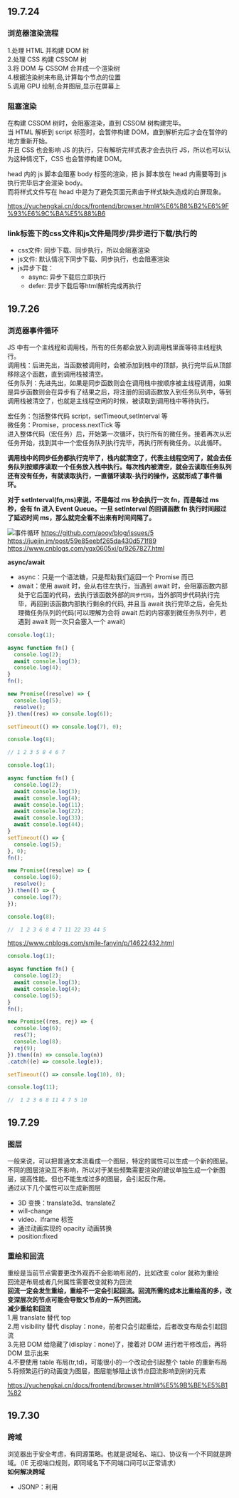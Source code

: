 ## 19.7.24

### 浏览器渲染流程

1.处理 HTML 并构建 DOM 树  
2.处理 CSS 构建 CSSOM 树  
3.将 DOM 与 CSSOM 合并成一个渲染树  
4.根据渲染树来布局,计算每个节点的位置  
5.调用 GPU 绘制,合并图层,显示在屏幕上

### 阻塞渲染

在构建 CSSOM 树时，会阻塞渲染，直到 CSSOM 树构建完毕。  
当 HTML 解析到 script 标签时，会暂停构建 DOM，直到解析完后才会在暂停的地方重新开始。  
并且 CSS 也会影响 JS 的执行，只有解析完样式表才会去执行 JS，所以也可以认为这种情况下，CSS 也会暂停构建 DOM。

head 内的 js 脚本会阻塞 body 标签的渲染，把 js 脚本放在 head 内需要等到 js 执行完毕后才会渲染 body。  
而将样式文件写在 head 中是为了避免页面元素由于样式缺失造成的白屏现象。

https://yuchengkai.cn/docs/frontend/browser.html#%E6%B8%B2%E6%9F%93%E6%9C%BA%E5%88%B6

### link标签下的css文件和js文件是同步/异步进行下载/执行的
- css文件: 同步下载、同步执行，所以会阻塞渲染
- js文件: 默认情况下同步下载、同步执行，也会阻塞渲染
- js异步下载：
  - async: 异步下载后立即执行
  - defer: 异步下载后等html解析完成再执行

## 19.7.26

### 浏览器事件循环

JS 中有一个主线程和调用栈，所有的任务都会放入到调用栈里面等待主线程执行。  
调用栈：后进先出，当函数被调用时，会被添加到栈中的顶部，执行完毕后从顶部移除这个函数，直到调用栈被清空。  
任务队列：先进先出，如果是同步函数则会在调用栈中按顺序被主线程调用，如果是异步函数则会在异步有了结果之后，将注册的回调函数放入到任务队列中，等到调用栈被清空了，也就是主线程空闲的时候，被读取到调用栈中等待执行。

宏任务：包括整体代码 script，setTimeout,setInterval 等  
微任务：Promise，process.nextTick 等  
进入整体代码（宏任务）后，开始第一次循环，执行所有的微任务。接着再次从宏任务开始，找到其中一个宏任务队列执行完毕，再执行所有微任务。以此循环。

**调用栈中的同步任务都执行完毕了，栈内就清空了，代表主线程空闲了，就会去任务队列按顺序读取一个任务放入栈中执行。每次栈内被清空，就会去读取任务队列还有没有任务，有就读取执行，一直循环读取-执行的操作，这就形成了事件循环。**

**对于 setInterval(fn,ms)来说，不是每过 ms 秒会执行一次 fn，而是每过 ms 秒，会有 fn 进入 Event Queue。一旦 setInterval 的回调函数 fn 执行时间超过了延迟时间 ms，那么就完全看不出来有时间间隔了。**

![事件循环](https://p1-jj.byteimg.com/tos-cn-i-t2oaga2asx/gold-user-assets/2017/11/21/15fdcea13361a1ec~tplv-t2oaga2asx-zoom-in-crop-mark:1304:0:0:0.awebp)
https://github.com/aooy/blog/issues/5  
https://juejin.im/post/59e85eebf265da430d571f89  
https://www.cnblogs.com/yqx0605xi/p/9267827.html

**async/await**

- async：只是一个语法糖，只是帮助我们返回一个 Promise 而已
- await：使用 await 时，会从右往左执行，当遇到 await 时，会阻塞函数内部处于它后面的代码，去执行该函数外部的`同步代码`，当外部同步代码执行完毕，再回到该函数内部执行剩余的代码, 并且当 await 执行完毕之后，会先处理微任务队列的代码(可以理解为会将 await 后的内容塞到微任务队列中，若遇到 await 则一次只会塞入一个 await)

```javascript
console.log(1);

async function fn() {
  console.log(2);
  await console.log(3);
  console.log(4);
}
fn();

new Promise((resolve) => {
  console.log(5);
  resolve();
}).then((res) => console.log(6));

setTimeout(() => console.log(7), 0);

console.log(8);

// 1 2 3 5 8 4 6 7
```

```javascript
console.log(1);

async function fn() {
  console.log(2);
  await console.log(3);
  await console.log(4);
  await console.log(11);
  await console.log(22);
  await console.log(33);
  await console.log(44);
}
setTimeout(() => {
  console.log(5);
}, 0);
fn();

new Promise((resolve) => {
  console.log(6);
  resolve();
}).then(() => {
  console.log(7);
});

console.log(8);

//  1 2 3 6 8 4 7 11 22 33 44 5
```

https://www.cnblogs.com/smile-fanyin/p/14622432.html

```javascript
console.log(1);

async function fn() {
  console.log(2);
  await console.log(3);
  await console.log(4);
  console.log(5);
}
fn();

new Promise((res, rej) => {
  console.log(6);
  res(7);
  console.log(8);
  rej(9);
}).then((n) => console.log(n))
.catch((e) => console.log(e));

setTimeout(() => console.log(10), 0);

console.log(11);

//  1 2 3 6 8 11 4 7 5 10
```
## 19.7.29

### 图层

一般来说，可以把普通文本流看成一个图层，特定的属性可以生成一个新的图层。不同的图层渲染互不影响，所以对于某些频繁需要渲染的建议单独生成一个新图层，提高性能。但也不能生成过多的图层，会引起反作用。  
通过以下几个属性可以生成新图层

- 3D 变换：translate3d、translateZ
- will-change
- video、iframe 标签
- 通过动画实现的 opacity 动画转换
- position:fixed

### 重绘和回流

重绘是当前节点需要更改外观而不会影响布局的，比如改变 color 就称为重绘  
回流是布局或者几何属性需要改变就称为回流  
**回流一定会发生重绘，重绘不一定会引起回流。回流所需的成本比重绘高的多，改变深层次的节点可能会导致父节点的一系列回流。**  
**减少重绘和回流**  
1.用 translate 替代 top  
2.用 visibility 替代 display：none，前者只会引起重绘，后者改变布局会引起回流  
3.先把 DOM 给隐藏了(display：none)了，接着对 DOM 进行若干修改后，再将 DOM 显示出来  
4.不要使用 table 布局(tr,td)，可能很小的一个改动会引起整个 table 的重新布局  
5.将频繁运行的动画变为图层，图层能够阻止该节点回流影响到别的元素

https://yuchengkai.cn/docs/frontend/browser.html#%E5%9B%BE%E5%B1%82

## 19.7.30

### 跨域

浏览器出于安全考虑，有同源策略。也就是说域名、端口、协议有一个不同就是跨域。（IE 无视端口规则，即同域名下不同端口间可以正常请求）  
**如何解决跨域**

- JSONP：利用<script>标签没有跨域限制的漏洞。通过<script>标签指向一个需要访问的地址并提供一个回调函数来接收数据。  
  JSONP 只限于 get 请求
- CORS:服务端设置 Access-Control-Allow-Origin 就可以开启 CORS。该属性表示哪些域名可以访问资源，如果设置通配符则表示所有网站都可以访问资源。
- document.domain:该方法只能应用于二级域名相同的情况下，比如 id.qq.com 和 game.qq.com 适用该方法。  
  只需要给页面添加 document.domain = 'qq.com'表示二级域名都相同就可以实现跨域。
- postMessage:常用于获取嵌入页面中的第三方页面数据，一个页面发送消息，另一个页面判断来源，并接收消息。

https://yuchengkai.cn/docs/frontend/browser.html#%E8%B7%A8%E5%9F%9F

## 19.8.1

### new 的过程

1.新生成一个对象  
2.链接到原型  
3.绑定 this  
4.返回新对象

- 以构造器的 prototype 属性为原型，创建新对象；
- 将 this(也就是上一句中的新对象)和调用参数传给构造器，执行；
- 如果构造器没有手动返回对象，则返回第一步创建的新对象，如果有，则舍弃掉第一步创建的新对象，返回手动 return 的对象。

```javascript
// 构造器函数
let Parent = function (name, age) {
  this.name = name;
  this.age = age;
};
Parent.prototype.sayName = function () {
  console.log(this.name);
};
//自己定义的new方法
let newMethod = function (Parent, ...rest) {
  // 1.以构造器的prototype属性为原型，创建新对象；
  let child = Object.create(Parent.prototype);
  // 2.将this和调用参数传给构造器执行
  let result = Parent.apply(child, rest);
  // 3.如果构造器没有手动返回对象，则返回第一步的对象
  return typeof result === "object" ? result : child;
};
//创建实例，将构造函数Parent与形参作为参数传入
const child = newMethod(Parent, "echo", 26);
child.sayName(); //'echo';

//最后检验，与使用new的效果相同
child instanceof Parent; //true
child.hasOwnProperty("name"); //true
child.hasOwnProperty("age"); //true
child.hasOwnProperty("sayName"); //false
```

### 原型链

![原型链](https://camo.githubusercontent.com/8c32afe801835586c6ee59ef570fe2b322eadd6e/68747470733a2f2f79636b2d313235343236333432322e636f732e61702d7368616e676861692e6d7971636c6f75642e636f6d2f626c6f672f323031392d30362d30312d3033333932352e706e67)

```javascript
// function(){} 为构造函数
const fn = function () {};
//  prototype 指向原型（一个对象） {constructor: ƒ}
fn.prototype;
//  constructor  指向原型的构造函数
fn.prototype.constructor === fn;
//  __proto__  指向创建该对象的构造函数的原型  即Function.prototype
fn.__proto__ === Function.prototype;
//  访问创建fn的构造函数 即Function(){}
fn.__proto__.constructor === Function;

// 创建一个对象
const obj = { a: 1 };
// 对象由Object(){}创建
obj.constructor === Object;
//  对象没有prototype属性
obj.prototype === undefined;
// __proto__ 指向创建该对象的构造函数的原型 即Object.prototype
obj.__proto__ === Object.prototype;
```

每一个函数都有`prototype`属性，该属性指向原型。除了 Function.prototype.bind()，通过 bind 方法生成的函数没有`prototype`属性。  
每一个对象都有`__proto__`属性，指向创建该对象的构造函数的原型。  
`Function.prototype`和`Object.prototype`是两个特殊的对象，他们由引擎来创建。  
函数的`prototype`是一个对象，也就是原型。  
对象的`__proto__`指向原型，`__proto__`将对象和原型连接起来组成了原型链。

#### Function.proto === Function.prototype

所有对象都可以通过原型链最终找到`Object.prototype`，虽然`Object.prototype`也是一个对象，但是这个对象不是`Object`创建的，而是引擎自己创建的`Object.prototype`。  
**所以可以这么说，所有实例都是对象，但是对象不一定都是实例。**  
`Function.prototype`这个对象其实是个函数，这个函数也是引擎自己创建的。  
首先引擎创建了`Object.prototype`，接着创建`Function.prototype`,并且用`__proto__`将两者连接起来。  
**所以得出结论，不是所有函数都是`new Function()`产生的。**  
有了`Function.prototype`后才有了`function Function(){}`，然后其他的构造函数都是`Function()`生成的。  
由于其他构造函数都可以通过原型链找到`Function.prototype`，并且`function Function()`本质也是函数，为了不产生混乱就将`function Function()`的`__proto__`联系到`Function.prototype`上。

```javascript
function foo() {
  //  设置私有属性 此时将foo视为普通对象 通过foo.a()访问
  foo.a = function () {
    console.log(1);
  };
  this.a = function () {
    console.log(2);
  };
}
//  通过prototype绑定的属性为公有属性 此时可将foo视为class 可通实例.a()进行访问
foo.prototype.a = function () {
  console.log(3);
};
Function.prototype.a = function () {
  console.log(4);
};

//  此时调用静态方法
foo.a(); //  此时未实例化 函数也没执行 foo.a是在函数体内执行 此时找不到foo.a只能去原型链找
const obj = new foo(); //  建立原型链
//  此时有两个a方法 一个内部方法 一个外部公有方法 优先调用内部方法
obj.a();
//  此时foo函数内部属性已初始化 函数内部的静态方法覆盖原静态方法
foo.a();

//  4 2 1
```

#### 箭头函数没有原型链
```javascript
const A = () => ({})
console.log(new A())  // Uncaught TypeError: A is not a constructor

const B = function() { return {}}
console.log(new B())  //  {}
```
https://github.com/KieSun/Dream/issues/2

## 19.8.5

### 安全

#### XSS

XSS 通过修改 HTML 节点或者执行 JS 代码来攻击网站。  
通常的防御手段是转义输入的内容，对引号、尖括号、斜杠进行转义。  
例如通过 URL 获取某些参数

```html
<!-- http://www.domain.com?name=<script>alert(1)</script> -->
<div>{{name}}</div>
```

#### CSRF

CSRF 就是利用用户的登录状态发起恶意请求。  
如果是 Get 请求则可以在 img 标签中设置图片地址为对应接口，如果是 Post 请求则需要用表单来提交接口。  
**如何防御**  
1.Get 请求不对数据进行修改。  
2.Cookie 设置`SameSite`属性，使 Cookie 不随着跨域请求发送。  
3.阻止第三方网站请求接口。  
4.请求时附带验证信息，如 token。  
5.验证 Referer。浏览器发送请求时会带上 Referer，通过验证 Referer 判断请求是否是第三方网站发起的。

#### CSP

CSP 本质上是建立白名单，规定浏览器只能执行特定来源的代码。  
通常可以在 HTTP Header（请求头）或者 HTML 的 meta 标签中设置`Content-Security-Policy`（只允许加载本站资源/只加载 HTTPS 协议图片/允许加载任何来源框架）来开启 CSP。

https://yuchengkai.cn/docs/frontend/safety.html#xss

### H5 新特性

1.video/radio  
2.canvas  
3.webSocket  
4.webWorker js 多线程  
5.语义化标签如 header、footer、nav 等  
6.新增了很多表单属性如 min 和 max、autofocus、placehoder 等  
7.sessionStorage 短期存储浏览器关闭就删除;localStorage 长期数据存储，与 cookie 相比 cookie 大小只有 4kb 左右，而 localStorage 有 5Mb。

### 继承

使用 call 或 apply 借用其他构造函数的成员。

```javascript
//  父类
function Person(name) {
  this.name = name;
  this.attr = ["小黄", "小白"];
  this.print = () => {
    console.log(this.name);
  };
}
//  子类
function Student(name) {
  Person.call(this, name);
}

const a = new Person("A");
a.print(); // A
const b = new Student("B");
b.print(); // B
b.attr.push("小黑");
console.log(b.attr); // ["小黄", "小白", "小黑"]
console.log(a.attr); // ["小黄", "小白"]
```

https://www.jianshu.com/p/b76ddb68df0e

### 深拷贝浅拷贝

```javascript
//  浅拷贝
const a = { a: 1, b: 2, c: 3 };
const b = a;
b.d = 4;
console.log(b); //  {a: 1, b: 2, c: 3, d: 4}
console.log(a); //  {a: 1, b: 2, c: 3, d: 4}

//  深拷贝
function clone(num) {
  let newNum;
  if (num instanceof Array) {
    newNum = [];
    num.map((e, index) => (newNum[index] = clone(num[index])));
    return newNum;
  } else if (num instanceof Object) {
    newNum = {};
    for (let i in num) {
      newNum[i] = clone(num[i]);
    }
    return newNum;
  } else {
    return num;
  }
}
const c = clone(a);
c.e = 5;
console.log(c); //  {a: 1, b: 2, c: 3, d: 4, e: 5}
console.log(a); //  {a: 1, b: 2, c: 3, d: 4}
```

### super()

说明：`super`是 es6 新增的语法糖 用于访问父类。  
功能：在构造函数中调用`super`相当于把父类的`construcrtor`给执行了，并且将`this`指向指定为子类。`super`中传递的参数相当于给父类的`constructor`传递参数。  
注意事项：如果定义了`class`但是没有写`construcrtor`方法，那么编译器会自动加入`construcrtor`，并且在其中调用`super`方法。如果使用`extends`继承父类后写了`construcrtor`方法但是没有调用`super`，则子类拿不到`this`对象，并且会抛出异常。  
https://es6.ruanyifeng.com/#docs/class-extends  
https://www.jianshu.com/p/2a5a7352f4e5

### 图片懒加载实现原理

可视区域：`document.documentElement.clientHeight`  
滚动距离：`document.documentElement.scrollTop`  
元素距离页面顶部的距离：`e.offsetTop`  
判断元素加载条件：**可视区域 + 滚动距离 > 元素距离页面顶部距离**  
[[具体实现](https://github.com/Elderkly/Lazyload/blob/master/index.html)]  
![Lazyload](https://picb.zhimg.com/80/v2-af1ab0c5f34e468e8647135c1f9f51e4_720w.jpg)  
https://zhuanlan.zhihu.com/p/55311726

### 正则

```javascript
/**
    pattern：正则表达式
    flags:标识(修饰符)
        标识主要包括：
        1. i 忽略大小写匹配
        2. m 多行匹配，即在到达一行文本末尾时还会继续寻常下一行中是否与正则匹配的项
        3. g 全局匹配 模式应用于所有字符串，而非在找到第一个匹配项时停止
*/
const reg = /pattern/flags                  //  字面量创建
const reg2 = new RegExp(pattren, flags)     //  实例创建 可进行字符串拼接
```

正则截取`id`后的内容  
`'id:123123'.match(/id(\W*)/)[1]`或`new RegExp('id(\\S*)').exec('id:123123')[1]`

## 常用数组操作 API

| 序号 |      API      | 描述                                                                                                                                                                     |     返回值     | 是否改变原数组 |
| :--: | :-----------: | :----------------------------------------------------------------------------------------------------------------------------------------------------------------------- | :------------: | :------------: |
|  1   |    push()     | 在最后插入一个或多个数据                                                                                                                                                 |    数组长度    |      改变      |
|  2   |   unshift()   | 在头部插入一个或多个数据                                                                                                                                                 |    数组长度    |      改变      |
|  3   |     pop()     | 弹出最后一个数据                                                                                                                                                         |   删除的数据   |      改变      |
|  4   |    shift()    | 弹出第一个数据                                                                                                                                                           |   删除的数据   |      改变      |
|  5   |   reverse()   | 逆置数据                                                                                                                                                                 |      数组      |      改变      |
|  6   |    join()     | 将数组转为字符串                                                                                                                                                         |     字符串     |     不改变     |
|  7   |    slice()    | 截取指定位置的数组                                                                                                                                                       |    截取内容    |     不改变     |
|  8   |   concat()    | 合并数组                                                                                                                                                                 |    合并内容    |     不改变     |
|  9   |    sort()     | 排序                                                                                                                                                                     |    排序结果    |      改变      |
|  10  |   splice()    | 删除指定位置，并替换                                                                                                                                                     |  删除后的数组  |      改变      |
|  11  | lastIndexOf() | 反向查询数据的索引                                                                                                                                                       |      索引      |     不改变     |
|  12  |   filter()    | 筛选符合回调函数的数据                                                                                                                                                   |      数组      |     不改变     |
|  13  |    every()    | 判断数组元素是否符合回调函数条件，全部元素都满足则返回 true                                                                                                              |    boolean     |     不改变     |
|  14  |    some()     | 对标 every(),只要有一个元素符合条件则返回 true                                                                                                                           |    boolean     |     不改变     |
|  15  |   reduce()    | reduce() 可同时将前面数组项遍历产生的结果与当前遍历项进行运算,接收两个参数，第一个为回调函数，第二个为初值，若指定了初值则从第一个元素开始遍历，否则从第二个元素开始遍历 | 自定义返回类型 |     不改变     |
|  16  | reduceRight() | 同 reduce()不过从右往左遍历                                                                                                                                              | 自定义返回类型 |     不改变     |

https://blog.csdn.net/BBBBobo/article/details/121869585  
https://blog.csdn.net/qq_38970408/article/details/121018660

## 截取一个数字的百位、十位、个位

- 力扣 1281  
  `Array.from(String(n), Number)`

**https://blog.csdn.net/yangaoyuan1999/article/details/119993661**

## Set、Map、WeakSet 和 WeakMap 的区别？

|    Api    | 特点                                                                                     | 属性               | 方法                                                                           |
| :-------: | :--------------------------------------------------------------------------------------- | :----------------- | :----------------------------------------------------------------------------- |
| Set(集合) | 成员唯一、有序不重复、可遍历，类似`Array`                                                | `size`类似`length` | `add`、`delete`、`has`、`clear`、`keys`、`values`、`entries`、`forEach`        |
|  WeakSet  | 只能存放对象引用，不能存放值，不可遍历，存放的对象为弱引用，即不计入引用计数，会被回收掉 |                    | 同 Set 但没有遍历的 Api                                                        |
| Map(字典) | 类似`Set`但以`[key,value]`来存储，有序不重复、可遍历                                     | `size`             | `get`、`set`、`has`、`delete`、`clear`、`keys`、`values`、`entries`、`forEach` |
|  WeakMap  | 类似`WeakSet`但只接受对象作为键名，有序不重复、不可遍历                                  |                    | 同 Map 但没有遍历的 Api                                                        |

**https://github.com/sisterAn/blog/issues/24**

## 上传图片

传了 formData 就不用制定 Content-Type 了。  
**https://zhuanlan.zhihu.com/p/34291688**

## sort

> 如果 compareFunction(a, b) 小于 0 ，那么 a 会被排列到 b 之前；  
> 如果 compareFunction(a, b) 等于 0 ， a 和 b 的相对位置不变。备注： ECMAScript 标准并不保证这一行为，而且也不是所有浏览器都会遵守（例如 Mozilla 在 2003 年之前的版本）；  
> 如果 compareFunction(a, b) 大于 0 ， b 会被排列到 a 之前。  
> compareFunction(a, b) 必须总是对相同的输入返回相同的比较结果，否则排序的结果将是不确定的。

**!!!!!sort 若不传参数则默认按首位进行排序，若想得到升序最好传入函数!!!!!!!**

```JavaScript
// eg.(1)
[-1,-2,-3,1,2,4].sort() // [-1,-2,-3,1,2,4]
[-1,-2,-3,1,2,4].sort((a,b) => a - b)  //  [-3,-2,-1,1,2,4]

//  eg.(2)
[10,1,2,7,6,1,5].sort() // [1,1,10,2,5,6,7]
[10,1,2,7,6,1,5].sort((a,b) => a - b) // [1,1,2,5,6,7,10]
```

**注意 a 一般指向数组后一项并不是前一项**
**https://developer.mozilla.org/zh-CN/docs/Web/JavaScript/Reference/Global_Objects/Array/sort**

## 创建二维数组

```javascript
Array.from(new Array(length), () => new Array(length).fill(false));
```

## react 图片上传

```javascript
<div
  className="border-2 h-12 border-dotted cursor-pointer flex justify-center items-center text-white border-[#8692AF] text-base"
  onDragEnter={onDragEnter}
  onDragLeave={onDragLeave}
  onDragOver={onDragOver}
  onDrop={onDrop}
></div>;

const onDragEnter = (e: any) => {
  console.log("onDragEnter");
  e.preventDefault();
};

const onDragOver = (e: any) => e.preventDefault();

const onDragLeave = (e: any) => {
  console.log("onDragLeave");
  e.preventDefault();
};
const onDrop = (e: any) => {
  e.preventDefault();
  console.log(e.dataTransfer?.files?.[0]);
};
```

## 性能优化

**https://juejin.cn/post/6949896020788690958**

## Date

```JavaScript
//  获取某一天的23.59.59
new Date(time).setHours(23,59,59)
```

## Array.from

对一个类似数组或可迭代对象创建一个新的，浅拷贝的数组实例。

```javascript
console.log(Array.from("foo"));
// expected output: Array ["f", "o", "o"]

console.log(Array.from([1, 2, 3], (x) => x + x));
// expected output: Array [2, 4, 6]

console.log(Array.from(new Array(3), (x) => new Array(2)));
//  Array 3 x 2
```

## js 生成二维数组

```javascript
Array.from(new Array(3), (x) => new Array(2));

new Array(3).fill().map((x) => new Array(2));
```

## js 赋值顺序

一开始`从左往右`寻找未声明的变量或者报错信息，若没有这个变量则赋值 undefined，之后`从右往左`进行赋值。

```javascript
var a = { x: 1, y: { z: 2 } };
var b = a;
a.n.e = a.x = { n: 1 }; // => 报错 一开始从左往右a.n被赋值为undefined，而undefined没有e属性所以报错

var a = { x: 1, y: { z: 2 } };
var b = a;
c = a.y.zz = a.d = { n: 2 };
c; // {n:2}
a; // {x:1,y:{z:2,zz:{n:2}},d:{n:2}}

var a = { x: 1, y: { z: 2 } };
var b = a;
b.n = 3;
b; // { x: 1, y: { z: 2 }, n: 3 }
a; // { x: 1, y: { z: 2 }, n: 3 }

var a = { x: 1, y: { z: 2 } };
var b = a;
a.y.xxxx = a.y.zz = a.y = a.d = { n: 2 };
a; // {x: 1, d: { n: 2 }, y: { n: 2 }}
```

**若一行赋值语句中，同时出现父级和子级，则子级赋值默认无效。如`a.y = a.y.zz`，此时无论`a.y`在左边还是右边，赋值`a.y`的时候都会覆盖掉子级的赋值**

**对于共用一条赋值语句的情况，若需要用到前置变量，则尽量将当前语句放到右边**

```javascript
const used = new Array(y).fill().map((z) => new Array(x).fill(0)),
  x = 2,
  y = 3; //  报错: y is not defined

//  正确用法
const x = 2,
  y = 3,
  used = new Array(y).fill().map((z) => new Array(x).fill(0));
```

**https://www.csdn.net/tags/MtTaggwsNjI1NzUtYmxvZwO0O0OO0O0O.html**

## Object.assign 会改变第一个对象

将后面的对象合并到第一个对象中，如果要创建新数组则第一个参数传一个空对象。

```javascript
var a = { a: 1 },
  b = { b: 2 };
var c = Object.assign(a, b);

console.log(c); // {a:1,b:2}
console.log(a); // {a:1,b:2}

var d = { d: 1 },
  e = { e: 2 };
var f = Object.assign({}, d, e);

console.log(f); // {d:1, e:2}
console.log(d); // {d:1}
```

## Input 相关

### Input 加入前缀后缀

用 div 包裹，前缀和后缀用 div 显示，input 在中间。

### Input 宽度随输入内容变化

**https://daotin.netlify.app/winm4g.html#%E6%96%B9%E6%B3%95**

### Fetch 中断请求

**https://github.com/cheungseol/cheungseol.github.io/issues/22**

```javascript
//  在被Promise包围着的Fetch函数中
const FetchFn = async <T>({
  type = 'GET', url, body, isExtraUrl, headers = null, compileBody = true, demandToken,
}: Props) => {
  const fetchController = new AbortController();
  const p = new Promise<T>((resolve, reject) => {
    const requestUrl = isExtraUrl ? url : `${APIURL}${url}`;
    fetch(requestUrl, {
      //  给fetch绑定signal
      signal: fetchController.signal,
      ...
  });
  //  给Promise绑定controller属性
  Object.setPrototypeOf(p, Object.assign(Object.getPrototypeOf(p), { controller: fetchController }));
  return p;
};

//  使用
useEffect(() => {
    const f:any = Fetch({url: `/ln/invoices/${id}`})
    .then(res => {
        console.log(res)
    })
    .catch(e => {
        console.log(e)
    })
    return () => f.controller.abort()
}, [id])
```

## js 中 map()方法是否改变原数组

当数组元素是基本数据类型时，map()方法不会改变原数组；当数组元素是引用类型时，map()方法会改变原数组。  
**https://www.jianshu.com/p/d709fe2be814**

## 解决 js 中小数点太多显示科学计数法的问题

```javascript
new BigNumber(e.fixedSats).div(Math.pow(10, 8)).toFixed();
```

## 字符串比较的 BUG

```javascript
99 > 100; // false
"99" > "100"; // true
```

## 箭头函数不绑定 Arguments 对象

**https://developer.mozilla.org/zh-CN/docs/Web/JavaScript/Reference/Functions/Arrow_functions**

## 临时死区

JavaScript 中的“临时死区”（Temporal Dead Zone，简称 TDZ）是指在代码块中使用 let 或 const 声明变量时，从该声明语句开始直到变量实际被赋值之前的这段时间内，该变量是无法被访问的。

```typescript
//  原代码
const { content }: any =
  (await Fetch({
    url: "/invoices/sendcoins",
    type: "POST",
    body: {
      addr: address,
      memo: address,
      amount,
    },
  })
  (await check2FA(codeFA, content))) &&
  sendCoinByLightning(sendAddress, content, amount, memo); // 报错:Block-scoped variable 'content' used before its declaration.

//  修复
const { content }: any =
  (await Fetch({
    url: "/invoices/sendcoins",
    type: "POST",
    body: {
      addr: address,
      memo: address,
      amount,
    },
  });
  (await check2FA(codeFA, content))) &&
  sendCoinByLightning(sendAddress, content, amount, memo);
```

### 解读

因为 `await Fetch()` 是异步操作，在声明 `content` 变量时，`Fetch` 操作还未完成。

不加入 `;` 会报错是因为 JavaScript 解析器会认为内容还在继续，导致找不到 `content` 变量。

加入 `;` 后，JavaScript 解析器会断定声明结束，`content` 变量等异步操作完成后再使用。

详细解释：

不加入 `;`：

```typescript
const { content }: any = await Fetch({...})
(await check2FA(codeFA, content)) && sendCoinByLightning(...)
```

这时，JavaScript 解析器会把这两个语句认为是一个语句块，认为 `content` 已经声明好了。

但实际上，`await Fetch()` 是异步操作，等异步操作完成后 `content` 才有值，所以会报错找不到 `content`。

加入 `;` 后：

```typescript
const { content }: any = await Fetch({...});
(await check2FA(codeFA, content)) && sendCoinByLightning(...)
```

这时，JavaScript 解析器会把这两个视为两个独立的语句：

1. 声明 `content` 变量
2. 执行 `check2FA` 和 `sendCoinByLightning`

由于 `;` 表示声明结束，所以解析器知道 `content` 还未有值，等异步操作完成后才使用，这样就不会报错。

总的来说，加入 `;` 可以告知解析器 `content` 声明已结束，等异步操作完成后再使用。不加入 `;` 会导致解析器认为 `content` 已有值，进而报错。

## ??与||

```javascript
var a = "" || "error"; // ===> "error"
var b = "" ?? "error"; // ===> ""
```

`??` 检查的是`null/undefined`,""不是这两个值所以返回""。  
`||` 检查的是`truthy/falsy`,""属于 falsy 所以检查下一个值。

## 实现类似Vue的MVVM模式
```javascript
/**
 * Implement a response model similar to MVVM (Model-View-ViewModel) pattern.
 * Model: reactive
 * ViewModel: computed
 * View: console.log
*/

//  确保value初始化时能拿到正确的value以及确保deps不会重复写入副作用函数
let currentEffect = null;

//  计算属性
function computed(getter) {
    let value;
    let needsUpdate = true;

    const effect = () => {
        value = getter();
        needsUpdate = false;
    };

    return {
        get value() {
            if (needsUpdate) {
                currentEffect = effect;
                effect();
                currentEffect = null;
            }
            return value;
        }
    };
}

//  Model
function reactive(target) {
    //  存放每个计算属性出现变更时需要执行的副作用函数
    const deps = {};

    const getDep = (prop) => {
        if (!deps[prop]) {
            deps[prop] = [];
        }
        return deps[prop];
    };

    return new Proxy(target, {
        get(obj, prop) {
            //  只有计算属性初始化时才需要绑定副作用函数
            if (currentEffect) {
                getDep(prop).push(currentEffect);
            }
            return obj[prop];
        },
        set(obj, prop, value) {
            obj[prop] = value;
            //  计算属性出现变更 执行所有绑定的副作用函数
            getDep(prop).forEach(effect => effect());
            return true;
        }
    });
}

const node = reactive({ leftChildren: 1 });
console.log(node.leftChildren, node.rightChildren); // 1 undefined

const children = computed(() => node.leftChildren + (parseInt(node.rightChildren) || 0));
console.log(children.value); // 1

node.leftChildren = 10;
console.log(children.value); // 10

node.rightChildren = 2;
console.log(children.value); // 12

const children2 = computed(() => node.leftChildren * 2);
console.log(children2.value)    // 20

node.leftChildren = 15;
console.log(children.value, children2.value)        //  17 30

node.rightChildren = 5;
console.log(children.value, children2.value)    //  20 30
```


## JavaScript编译原理

### 1.解析
JavaScript引擎会对源代码进行解析，将其转换为抽象语法树（Abstract Syntax Tree, AST）。
- 词法分析: 将源代码转换为一系列的标记（Tokens）。标记是语言的最小单位，如关键字、变量名、操作符等。
- 语法分析: 使用标记生成抽象语法树（AST）

#### AST示例
```javascript
function add(a, b) {
  return a + b;
}

let result = add(2, 3);
console.log(result);
```
对应的AST树
```scss
Program
 ├── FunctionDeclaration (add)
 │   ├── Identifier (a)
 │   ├── Identifier (b)
 │   └── BlockStatement
 │       └── ReturnStatement
 │           └── BinaryExpression (+)
 │               ├── Identifier (a)
 │               └── Identifier (b)
 ├── VariableDeclaration (result)
 │   └── VariableDeclarator
 │       ├── Identifier (result)
 │       └── CallExpression (add(2, 3))
 │           ├── Identifier (add)
 │           ├── Literal (2)
 │           └── Literal (3)
 └── ExpressionStatement (console.log(result))
     └── CallExpression
         ├── MemberExpression (console.log)
         │   ├── Identifier (console)
         │   └── Identifier (log)
         └── Identifier (result)
```

### 2.编译
JavaScript引擎会对AST进行编译，生成中间代码或字节码。
- 字节码生成: 将AST转换为中间表示，然后进一步转换为字节码(字节码是一种低级别的、与机器无关的代码，可以被虚拟机执行)。
- 优化: 在生成字节码的过程中，JavaScript引擎会对代码进行各种优化，以提高执行效率。这些优化可能包括内联函数、消除死代码、常量折叠等。

### 3.执行
最终的字节码由JavaScript引擎的解释器或即时编译器（JIT Compiler）执行。
- 解释器: 直接执行字节码，每次执行都需要重新解释字节码。这种方式启动快，但运行速度较慢。
- 即时编译器（JIT Compiler）: 在运行时将热点代码（Hot Code，即执行频率高的代码）编译为机器码，这种方式启动较慢，但运行速度快。JIT编译器会在执行过程中不断收集代码的运行信息，进行动态优化。


## 作用域
### 查找操作
- LHS: 目的是找到变量容器本身，以便可以对其赋值。例如，在赋值操作的左侧，或作为函数参数传递的变量名。
  - 查找失败：自动隐式 地创建一个全局变量(非严格模式下)，或者抛出 `ReferenceError` 异常(严格模式下)
- RHS: 目的是找到变量的值，即访问或使用变量。例如，在赋值操作的右侧，或在表达式中使用变量时。
  - 不成功的 RHS 引用会导致抛出 `ReferenceError` 异常 

```javascript
function foo(a) { 
  var b = a;
  return a + b; 
}
var c = foo( 2 );

//  LHS: var c、a = 2、 var b
//  RHS: foo(2)、b = a、return a + b(两次、一次找a一次找b)
```

### 作用域嵌套
当一个块或函数嵌套在另一个块或函数中时，就发生了作用域的嵌套。因此，在当前作用域中无法找到某个变量时，引擎就会在外层嵌套的作用域中继续查找，直到找到该变量，抵达最外层的作用域(也就是`全局作用域`)为止。

### 欺骗词法作用域
主要用到`eval`和`with`这两个关键词，但是这两个关键词在严格模式和后续的ECMA版本中都被禁用和废除了。
```javascript
function foo(str, a) { 
  eval( str ); // 欺骗! 
  console.log( a, b );
}
var b = 2;
foo( "var b = 3;", 1 ); // 1, 3
```

```javascript
function foo(obj) { 
  with (obj) {
    a = 2; 
  }
}
var o1 = { 
  a: 3
};
var o2 = { 
  b: 3
};
foo( o1 );
console.log( o1.a ); // 2
foo( o2 );
console.log( o2.a ); // undefined
console.log( a ); // 2——不好，a 被泄漏到全局作用域上了!
```
使用`eval`和`with`会影响性能表现。       
**这两个机制的副作用是引擎无法在编译时对作用域查找进行优化，因为引擎只能谨慎地认为这样的优化是无效的。最悲观的情况是如果出现了`eval(..)`或`with`，所有的优化可能都是无意义的，因此最简单的做法就是`完全不做`任何优化。**

### 函数声明和表达式
区分函数声明和表达式最简单的方法是看 function 关键字出现在声明中的位置(不仅仅是一行代码，而是整个声明中的位置)。如果 function 是声明中的第一个词，那么就是一个函数声明，否则就是一个函数表达式。
```javascript
//  函数声明
function test () {...}

//  函数表达式 IIFE1
(function IIFE() {...})()

//  IIFE2
(function() {...}())

//  IIFE3
void function() { ... }();
```

### 提升
只有`声明`本身会被提升，而赋值或其他运行逻辑会留在原地。**(所以这里需要区分函数声明和函数表达式)**    
也就是说函数声明会被提升，但是函数表达式并不会被提升。    
```javascript
foo()

function foo() {
  console.log( a ); // undefined 
  var a = 2;
}

/**   实际的执行顺序  */
function foo() { 
  var a;
  console.log( a ); // undefined
  a = 2; 
}

foo();
```
```javascript
foo(); // TypeError
bar(); // ReferenceError
var foo = function bar() { 
  // ...
};

/**   实际的执行顺序  */
var foo;
foo(); // TypeError
bar(); // ReferenceError
foo = function() {
  var bar = ...self... 
  // ...
}
```
函数声明和变量声明都会被提升，但是函数会`首先`被提升，然后才是变量。
```javascript
foo() // 1

var foo;

function foo() {
  console.log(1)
}

foo = function() {
  console.log(2)
}

/**   实际的执行顺序  */
function foo() {
  console.log(1)
}

foo() // 1

foo = function () {
  console.log(2)
}
```
出现在后面的函数声明可以`覆盖`前面的。
```javascript
foo() // 3
function foo() {
  console.log(1)
}

var foo = function () {
  console.log(2)
}

function foo () {
  console.log(3)
}
```

## this丢失
```typescript
const handlerAction = async (action: string) => {
  const handlerMapping = {
    [HiddenAction.Selected]: documentSchduler.handler1
  }
  await handlerMapping[action]()       //  handler1内部的this指向global 严格模式下指向undefined
}
```

```typescript
const handlerAction = async (action: string) => {
  const handlerMapping = {
    [HiddenAction.Selected]: documentSchduler.handler1
  }
  await documentSchduler.handler1()       //  handler1内部的this指向documentSchduler
}
```

**https://github.com/felix-cao/Blog/issues/90**


## 性能优化
#### RAIL模型
| 名称 | 指标 | 描述 |     
| :--: | :----------- | :-------- | 
|Response（响应）|100ms|用户操作后 100ms 内 要有响应|
|Animation（动画与滚动）|16ms(算上浏览器的性能损耗后实际只有10ms)|动画要 每帧 16ms 内完成|
|Idle（空闲）|50ms|空闲时要在 50ms 内 可中断，方便随时响应用户操作|
|Load（加载）|1000ms|页面在 1000ms 内可交互|

#### JS常用优化
- 内存：避免内存泄露
- Worker: 对于一些耗时的任务采用Worker进行运算，避免阻塞主线程。Worker是另起一个线程不是进程。(Nodejs的child_process是另起一个进程)
- requestAnimationFrame: 将要执行的操作插入到下一帧的开头，形成渲染管线：
```
JS → Style → Layout → Paint → Composite → 显示到屏幕
```

#### 强制同步布局（FSL）
> 正常情况下浏览器通常会 延迟计算样式和布局，批量优化。     
> 比如：你改了几个 DOM 样式 → 浏览器会等到下一帧再统一计算。

如果你在修改样式后立刻读取某些属性：
```javascript
el.style.width = "100px";
console.log(el.offsetWidth); // 强制浏览器计算布局
```
这里会触发 强制同步布局（Layout Thrashing）：
- 浏览器本来打算稍后再批量算 Layout；
- 但你要立即读取 → 浏览器只能立刻计算最新布局；
- 如果循环中反复修改+读取，就会触发多次 Layout，导致性能急剧下降。

#### Chrome调试工具
- 显示变更区域： More tools --> Rendering --> Patint flashing
- 查看图层： More tools --> Layers

